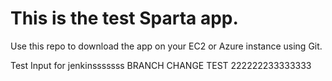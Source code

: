 # This is the test Sparta app.

Use this repo to download the app on your EC2 or Azure instance using Git.

Test Input for jenkinsssssss BRANCH CHANGE TEST 222222233333333

